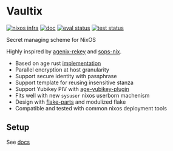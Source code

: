 # Vaultix

[![nixos infra](https://img.shields.io/badge/NixOS%20infra-3A8FB7?style=for-the-badge&logo=nixos&logoColor=BBDDE5)](https://nixos.wiki/wiki/Comparison_of_secret_managing_schemes)
[![doc](https://img.shields.io/badge/document-B4A582?style=for-the-badge&logo=gitbook&logoColor=white)](https://milieuim.github.io/vaultix/)
[![eval status](https://img.shields.io/github/actions/workflow/status/milieuim/vaultix/eval.yaml?branch=main&style=for-the-badge&label=eval&color=00AA90)](https://github.com/milieuim/vaultix/actions?query=branch%3Amain)
[![test status](https://img.shields.io/github/actions/workflow/status/milieuim/vaultix/test.yaml?branch=main&style=for-the-badge&label=test&color=00AA90)](https://github.com/milieuim/vaultix/actions?query=branch%3Amain)

Secret managing scheme for NixOS

Highly inspired by [agenix-rekey](https://github.com/oddlama/agenix-rekey) and [sops-nix](https://github.com/Mic92/sops-nix).

+ Based on age rust [implementation](https://docs.rs/age/latest/age)
+ Parallel encryption at host granularity
+ Support secure identity with passphrase
+ Support template for reusing insensitive stanza
+ Support Yubikey PIV with [age-yubikey-plugin](https://github.com/str4d/age-plugin-yubikey)
+ Fits well with new `sysuser` nixos userborn machenism
+ Design with [flake-parts](https://flake.parts/) and modulized flake
+ Compatible and tested with common nixos deployment tools

## Setup

See [docs](https://milieuim.github.io/vaultix/)

